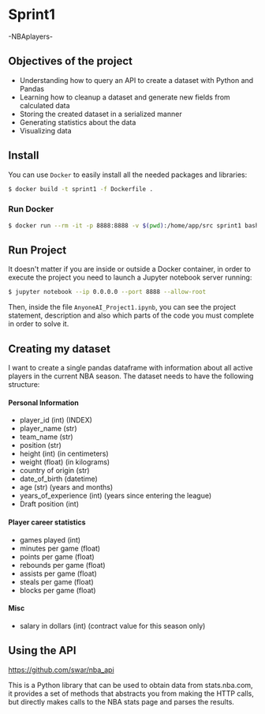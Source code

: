 # Sprint1
-NBAplayers-

## Objectives of the project

- Understanding how to query an API to create a dataset with Python and Pandas
- Learning how to cleanup a dataset and generate new fields from calculated data
- Storing the created dataset in a serialized manner
- Generating statistics about the data
- Visualizing data

## Install

You can use `Docker` to easily install all the needed packages and libraries:

```bash
$ docker build -t sprint1 -f Dockerfile .
```

### Run Docker 

```bash
$ docker run --rm -it -p 8888:8888 -v $(pwd):/home/app/src sprint1 bash 
```

## Run Project

It doesn't matter if you are inside or outside a Docker container, in order to execute the project you need to launch a Jupyter notebook server running:

```bash
$ jupyter notebook --ip 0.0.0.0 --port 8888 --allow-root
```

Then, inside the file `AnyoneAI_Project1.ipynb`, you can see the project statement, description and also which parts of the code you must complete in order to solve it.

## Creating my dataset

I want to create a single pandas dataframe with information about all active players in the current NBA season. The dataset needs to have the following structure:

#### Personal Information
  - player_id (int) (INDEX)
  - player_name (str)
  - team_name (str)
  - position (str)
  - height (int) (in centimeters)
  - weight (float) (in kilograms)
  - country of origin (str)
  - date_of_birth (datetime)
  - age (str) (years and months)
  - years_of_experience (int) (years since entering the league)
  - Draft position (int)
  
#### Player career statistics
  - games played (int)
  - minutes per game (float)
  - points per game (float)
  - rebounds per game (float)
  - assists per game (float)
  - steals per game (float)
  - blocks per game (float)
  
#### Misc
  - salary in dollars (int) (contract value for this season only)

## Using the API

https://github.com/swar/nba_api

This is a Python library that can be used to obtain data from stats.nba.com, it provides a set of methods that abstracts you from making the HTTP calls, but directly makes calls to the NBA stats page and parses the results.


